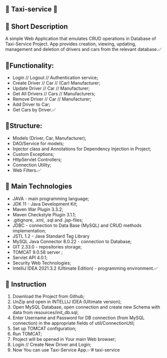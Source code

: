 🏁 Taxi-service 🏁
- 
📝 Short Description
-
A simple Web Application that emulates CRUD operations in Database of Taxi-Service Project. App provides creation, viewing, updating, management and deletion of drivers and cars from the relevant database.✅

🚀Functionality:
-
- Login // Logout // Authentication service;
- Create Driver // Car // (Car) Manufacturer;
- Update Driver // Car // Manufacturer;
- Get All Drivers // Cars // Manufacturers;
- Remove Driver // Car // Manufacturer;
- Add Driver to Car;
- Get Cars by Driver.✅

🚀Structure:
-
- Models (Driver, Car, Manufacturer);
- DAO/Service for models;
- Injector class and Annotations for Dependency Injection in Project;
- Custom Exceptions;
- HttpServlet Controllers;
- Connection Utility;
- Web Filters.✅

🚀 Main Technologies
- 
- JAVA - main programming language;
- JDK 11 - Java Development Kit;
- Maven War Plugin 3.3.2;
- Maven Checkstyle Plugin 3.1.1;
- .gitignore, .xml, .sql and .jsp-files;
- JDBC - connection to Data Base (MySQL) and CRUD methods implementation;
- JSTL 1.2 - Java Standard Tag Library
- MySQL Java Connector 8.0.22 - connection to Database;
- GIT 2.33.0 - repositories storage;
- TOMCAT 9.0.58 server ;
- Servlet API 4.0.1;
- Security Web Technologies;
- IntelliJ IDEA 2021.3.2 (Ultimate Edition) - programming environment.✅

🎯 Instruction
-
1. Download the Project from Github;
2. UnZip and open in INTELLIJ IDEA (Ultimate version);
3. Open MySQL Database, open connection and create new Schema with data from resources/init_db.sql;
4. Enter Username and Password for DB connection (from MySQL connection) in the appropriate fields of util/ConnectionUtil;
5. Set up TOMCAT configuration;
6. Run TOMCAT;
7. Project will be opened in Your main Web browser;
8. Login // Create New Driver and Login;
9. Now You can use Taxi-Service App.✅# taxi-service
